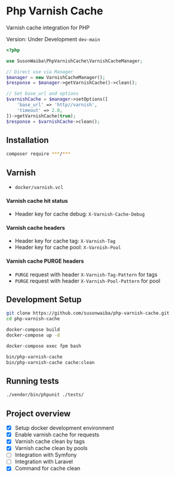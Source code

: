 # Php Varnish Cache

Varnish cache integration for PHP


Version: Under Development `dev-main`


```php
<?php

use SusonWaiba\PhpVarnishCache\VarnishCacheManager;

// Direct use via Manager
$manager = new VarnishCacheManager();
$response = $manager->getVarnishCache()->clean();

// Set base_url and options
$varnishCache = $manager->setOptions([
    'base_url' => 'http//varnish',
    'timeout' => 2.0,
])->getVarnishCache(true);
$response = $varnishCache->clean();
```

## Installation

```bash
composer require ***/***
```

## Varnish

- `docker/varnish.vcl`

#### Varnish cache hit status

- Header key for cache debug: `X-Varnish-Cache-Debug`

#### Varnish cache headers

- Header key for cache tag: `X-Varnish-Tag`
- Header key for cache pool: `X-Varnish-Pool`

#### Varnish cache PURGE headers

- `PURGE` request with header `X-Varnish-Tag-Pattern` for tags
- `PURGE` request with header `X-Varnish-Pool-Pattern` for pool

## Development Setup

```bash
git clone https://github.com/susonwaiba/php-varnish-cache.git
cd php-varnish-cache

docker-compose build
docker-compose up -d

docker-compose exec fpm bash

bin/php-varnish-cache
bin/php-varnish-cache cache:clean
```

## Running tests

```bash
./vendor/bin/phpunit ./tests/
```

## Project overview

- [x] Setup docker development environment
- [x] Enable varnish cache for requests
- [x] Varnish cache clean by tags
- [x] Varnish cache clean by pools
- [ ] Integration with Symfony
- [ ] Integration with Laravel
- [x] Command for cache clean
